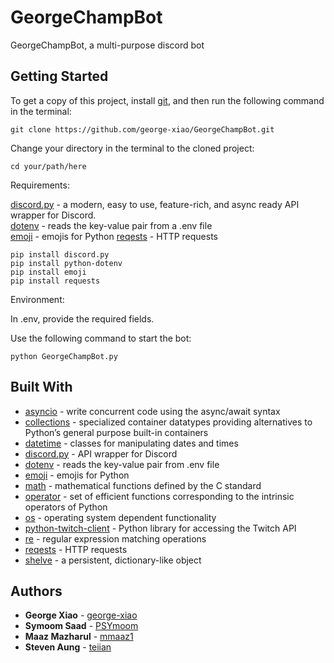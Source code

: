 # GeorgeChampBot

GeorgeChampBot, a multi-purpose discord bot

## Getting Started

To get a copy of this project, install [git](https://git-scm.com/), and then run the following command in the terminal:

```
git clone https://github.com/george-xiao/GeorgeChampBot.git
```

Change your directory in the terminal to the cloned project:

```
cd your/path/here
```

Requirements:

[discord.py](https://discordpy.readthedocs.io/en/latest/) - a modern, easy to use, feature-rich, and async ready API wrapper for Discord.  
[dotenv](https://pypi.org/project/python-dotenv/) - reads the key-value pair from a .env file  
[emoji](https://pypi.org/project/emoji/) - emojis for Python
[reqests](https://requests.readthedocs.io/en/master/) - HTTP requests
```
pip install discord.py
pip install python-dotenv
pip install emoji
pip install requests
```

Environment:  
  
In .env, provide the required fields.

Use the following command to start the bot:

```
python GeorgeChampBot.py
```

## Built With
* [asyncio](https://docs.python.org/3/library/asyncio.html) - write concurrent code using the async/await syntax 
* [collections](https://docs.python.org/3/library/collections.html) - specialized container datatypes providing alternatives to Python’s general purpose built-in containers
* [datetime](https://docs.python.org/3/library/datetime.html) - classes for manipulating dates and times
* [discord.py](https://discordpy.readthedocs.io/en/latest/) - API wrapper for Discord
* [dotenv](https://pypi.org/project/python-dotenv/) - reads the key-value pair from .env file
* [emoji](https://pypi.org/project/emoji/) - emojis for Python
* [math](https://docs.python.org/3/library/math.html) - mathematical functions defined by the C standard
* [operator](https://docs.python.org/3/library/operator.html) - set of efficient functions corresponding to the intrinsic operators of Python
* [os](https://docs.python.org/3/library/os.html) - operating system dependent functionality
* [python-twitch-client](https://python-twitch-client.readthedocs.io/en/latest/) - Python library for accessing the Twitch API
* [re](https://docs.python.org/3/library/re.html) - regular expression matching operations
* [reqests](https://requests.readthedocs.io/en/master/) - HTTP requests
* [shelve](https://docs.python.org/3/library/shelve.html) - a persistent, dictionary-like object

## Authors

* **George Xiao** - [george-xiao](https://github.com/george-xiao)
* **Symoom Saad** - [PSYmoom](https://github.com/PSYmoom)
* **Maaz Mazharul** - [mmaaz1](https://github.com/mmaaz1)
* **Steven Aung** - [teiian](https://github.com/teiian)
